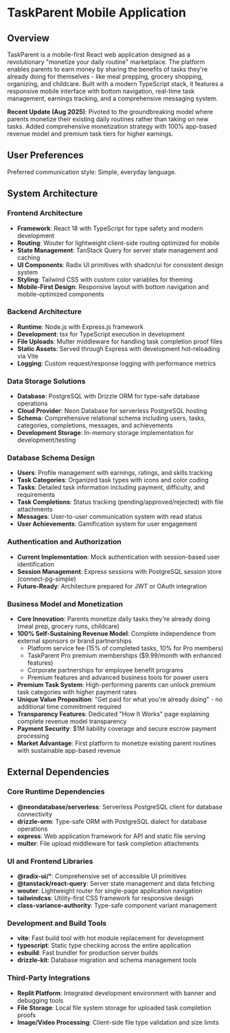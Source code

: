 # TaskParent Mobile Application

## Overview

TaskParent is a mobile-first React web application designed as a revolutionary "monetize your daily routine" marketplace. The platform enables parents to earn money by sharing the benefits of tasks they're already doing for themselves - like meal prepping, grocery shopping, organizing, and childcare. Built with a modern TypeScript stack, it features a responsive mobile interface with bottom navigation, real-time task management, earnings tracking, and a comprehensive messaging system.

**Recent Update (Aug 2025)**: Pivoted to the groundbreaking model where parents monetize their existing daily routines rather than taking on new tasks. Added comprehensive monetization strategy with 100% app-based revenue model and premium task tiers for higher earnings.

## User Preferences

Preferred communication style: Simple, everyday language.

## System Architecture

### Frontend Architecture
- **Framework**: React 18 with TypeScript for type safety and modern development
- **Routing**: Wouter for lightweight client-side routing optimized for mobile
- **State Management**: TanStack Query for server state management and caching
- **UI Components**: Radix UI primitives with shadcn/ui for consistent design system
- **Styling**: Tailwind CSS with custom color variables for theming
- **Mobile-First Design**: Responsive layout with bottom navigation and mobile-optimized components

### Backend Architecture
- **Runtime**: Node.js with Express.js framework
- **Development**: tsx for TypeScript execution in development
- **File Uploads**: Multer middleware for handling task completion proof files
- **Static Assets**: Served through Express with development hot-reloading via Vite
- **Logging**: Custom request/response logging with performance metrics

### Data Storage Solutions
- **Database**: PostgreSQL with Drizzle ORM for type-safe database operations
- **Cloud Provider**: Neon Database for serverless PostgreSQL hosting
- **Schema**: Comprehensive relational schema including users, tasks, categories, completions, messages, and achievements
- **Development Storage**: In-memory storage implementation for development/testing

### Database Schema Design
- **Users**: Profile management with earnings, ratings, and skills tracking
- **Task Categories**: Organized task types with icons and color coding
- **Tasks**: Detailed task information including payment, difficulty, and requirements
- **Task Completions**: Status tracking (pending/approved/rejected) with file attachments
- **Messages**: User-to-user communication system with read status
- **User Achievements**: Gamification system for user engagement

### Authentication and Authorization
- **Current Implementation**: Mock authentication with session-based user identification
- **Session Management**: Express sessions with PostgreSQL session store (connect-pg-simple)
- **Future-Ready**: Architecture prepared for JWT or OAuth integration

### Business Model and Monetization
- **Core Innovation**: Parents monetize daily tasks they're already doing (meal prep, grocery runs, childcare)
- **100% Self-Sustaining Revenue Model**: Complete independence from external sponsors or brand partnerships
  - Platform service fee (15% of completed tasks, 10% for Pro members)
  - TaskParent Pro premium memberships ($9.99/month with enhanced features)
  - Corporate partnerships for employee benefit programs
  - Premium features and advanced business tools for power users
- **Premium Task System**: High-performing parents can unlock premium task categories with higher payment rates
- **Unique Value Proposition**: "Get paid for what you're already doing" - no additional time commitment required
- **Transparency Features**: Dedicated "How It Works" page explaining complete revenue model transparency
- **Payment Security**: $1M liability coverage and secure escrow payment processing
- **Market Advantage**: First platform to monetize existing parent routines with sustainable app-based revenue

## External Dependencies

### Core Runtime Dependencies
- **@neondatabase/serverless**: Serverless PostgreSQL client for database connectivity
- **drizzle-orm**: Type-safe ORM with PostgreSQL dialect for database operations
- **express**: Web application framework for API and static file serving
- **multer**: File upload middleware for task completion attachments

### UI and Frontend Libraries
- **@radix-ui/***: Comprehensive set of accessible UI primitives
- **@tanstack/react-query**: Server state management and data fetching
- **wouter**: Lightweight router for single-page application navigation
- **tailwindcss**: Utility-first CSS framework for responsive design
- **class-variance-authority**: Type-safe component variant management

### Development and Build Tools
- **vite**: Fast build tool with hot module replacement for development
- **typescript**: Static type checking across the entire application
- **esbuild**: Fast bundler for production server builds
- **drizzle-kit**: Database migration and schema management tools

### Third-Party Integrations
- **Replit Platform**: Integrated development environment with banner and debugging tools
- **File Storage**: Local file system storage for uploaded task completion proofs
- **Image/Video Processing**: Client-side file type validation and size limits